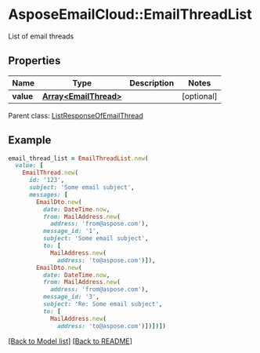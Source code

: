# AsposeEmailCloud::EmailThreadList

List of email threads             

## Properties
Name | Type | Description | Notes
---- | ---- | ----------- | -----
**value** |[**Array&lt;EmailThread&gt;**](EmailThread.md) |  | [optional] 

Parent class: [ListResponseOfEmailThread](ListResponseOfEmailThread.md)


## Example
```ruby
email_thread_list = EmailThreadList.new(
  value: [
    EmailThread.new(
      id: '123',
      subject: 'Some email subject',
      messages: [
        EmailDto.new(
          date: DateTime.now,
          from: MailAddress.new(
            address: 'from@aspose.com'),
          message_id: '1',
          subject: 'Some email subject',
          to: [
            MailAddress.new(
              address: 'to@aspose.com')]),
        EmailDto.new(
          date: DateTime.now,
          from: MailAddress.new(
            address: 'from@aspose.com'),
          message_id: '3',
          subject: 'Re: Some email subject',
          to: [
            MailAddress.new(
              address: 'to@aspose.com')])])])
```


[[Back to Model list]](Models.md) [[Back to README]](README.md)
